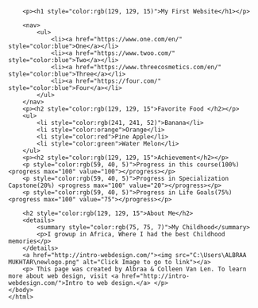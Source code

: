 <!DOCTYPE html>
<html lang="en">
    <head>
        <meta charset="UTF-8">
        <title>Final Project</title>
    </head>
    <body>

        <p><h1 style="color:rgb(129, 129, 15)">My First Website</h1></p>
      
        <nav>
            <ul>
                <li><a href="https://www.one.com/en/" style="color:blue">One</a></li>
                <li><a href="https://www.twoo.com/" style="color:blue">Two</a></li>
                <li><a href="https://www.threecosmetics.com/en/" style="color:blue">Three</a></li>
                <li><a href="https://four.com/" style="color:blue">Four</a></li>
            </ul>
        </nav>
        <p><h2 style="color:rgb(129, 129, 15">Favorite Food </h2></p>
        <ul>
            <li style="color:rgb(241, 241, 52)">Banana</li>
            <li style="color:orange">Orange</li>
            <li style="color:red">Pine Apple</li>
            <li style="color:green">Water Melon</li>
        </ul>
        <p><h2 style="color:rgb(129, 129, 15">Achievement</h2></p>
        <p style="color:rgb(59, 40, 5)">Progress in this course(100%) <progress max="100" value="100"></progress></p>
        <p style="color:rgb(59, 40, 5)">Progress in Specialization Capstone(20%) <progress max="100" value="20"></progress></p>
        <p style="color:rgb(59, 40, 5)">Progress in Life Goals(75%) <progress max="100" value="75"></progress></p>

        <h2 style="color:rgb(129, 129, 15">About Me</h2>
        <details>
            <summary style="color:rgb(75, 75, 7)">My Childhood</summary>
            <p>I growup in Africa, Where I had the best Childhood memories</p>
        </details>
        <a href="http://intro-webdesign.com/"><img src="C:\Users\ALBRAA MUKHTAR\newlogo.png" alt="Click Image to go to link"></a>
        <p> This page was created by Albraa & Colleen Van Len. To learn more about web design, visit <a href="http://intro-webdesign.com/">Intro to web design.</a> </p>
    </body>
    </html>
